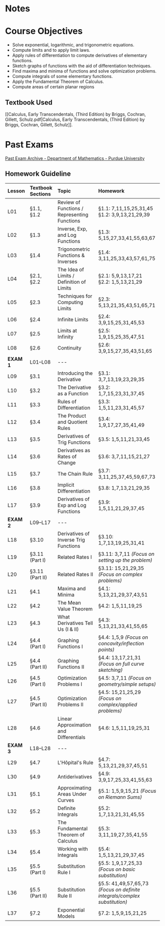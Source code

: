 # Notes
# Course Objectives
- Solve exponential, logarithmic, and trigonometric equations.
- Compute limits and to apply limit laws.
- Apply rules of differentiation to compute derivatives of elementary functions.
- Sketch graphs of functions with the aid of differentiation techniques.
- Find maxima and minima of functions and solve optimization problems.
- Compute integrals of some elementary functions.
- Apply the Fundamental Theorem of Calculus.
- Compute areas of certain planar regions
## Textbook Used
[[Calculus, Early Transcendentals, (Third Edition) by Briggs, Cochran, Gillett, Schulz.pdf|Calculus, Early Transcendentals, (Third Edition) by Briggs, Cochran, Gillett, Schulz]].
# Past Exams
[Past Exam Archive - Department of Mathematics - Purdue University](https://www.math.purdue.edu/academic/courses/oldexams?course=MA16100)
## Homework Guideline

| **Lesson** | **Textbook Sections** | **Topic**                                    | **Homework**                                                              |
| :--------- | :-------------------- | :------------------------------------------- | :------------------------------------------------------------------------ |
| L01        | §1.1, §1.2            | Review of Functions / Representing Functions | §1.1: 7,11,15,25,31,45 <br> §1.2: 3,9,13,21,29,39                         |
| L02        | §1.3                  | Inverse, Exp, and Log Functions              | §1.3: 5,15,27,33,41,55,63,67                                              |
| L03        | §1.4                  | Trigonometric Functions & Inverses           | §1.4: 3,11,25,33,43,57,61,75                                              |
| L04        | §2.1, §2.2            | The Idea of Limits / Definition of Limits    | §2.1: 5,9,13,17,21 <br> §2.2: 1,5,13,21,29                                |
| L05        | §2.3                  | Techniques for Computing Limits              | §2.3: 5,13,21,35,43,51,65,71                                              |
| L06        | §2.4                  | Infinite Limits                              | §2.4: 3,9,15,25,31,45,53                                                  |
| L07        | §2.5                  | Limits at Infinity                           | §2.5: 1,9,15,25,35,47,51                                                  |
| L08        | §2.6                  | Continuity                                   | §2.6: 3,9,15,27,35,43,51,65                                               |
| **EXAM 1** | L01–L08               | ---                                          |                                                                           |
| L09        | §3.1                  | Introducing the Derivative                   | §3.1: 3,7,13,19,23,29,35                                                  |
| L10        | §3.2                  | The Derivative as a Function                 | §3.2: 1,7,15,23,31,37,45                                                  |
| L11        | §3.3                  | Rules of Differentiation                     | §3.3: 1,5,11,23,31,45,57                                                  |
| L12        | §3.4                  | The Product and Quotient Rules               | §3.4: 1,9,17,27,35,41,49                                                  |
| L13        | §3.5                  | Derivatives of Trig Functions                | §3.5: 1,5,11,21,33,45                                                     |
| L14        | §3.6                  | Derivatives as Rates of Change               | §3.6: 3,7,11,15,21,27                                                     |
| L15        | §3.7                  | The Chain Rule                               | §3.7: 3,11,25,37,45,59,67,73                                              |
| L16        | §3.8                  | Implicit Differentiation                     | §3.8: 1,7,13,21,29,35                                                     |
| L17        | §3.9                  | Derivatives of Exp and Log Functions         | §3.9: 1,5,11,21,29,37,45                                                  |
| **EXAM 2** | L09–L17               | ---                                          |                                                                           |
| L18        | §3.10                 | Derivatives of Inverse Trig Functions        | §3.10: 1,7,13,19,25,31,41                                                 |
| L19        | §3.11 (Part I)        | Related Rates I                              | §3.11: 3,7,11 *(Focus on setting up the problem)*                         |
| L20        | §3.11 (Part II)       | Related Rates II                             | §3.11: 15,21,29,35 *(Focus on complex problems)*                          |
| L21        | §4.1                  | Maxima and Minima                            | §4.1: 5,13,21,29,37,43,51                                                 |
| L22        | §4.2                  | The Mean Value Theorem                       | §4.2: 1,5,11,19,25                                                        |
| L23        | §4.3                  | What Derivatives Tell Us (I & II)            | §4.3: 5,13,21,33,41,55,65                                                 |
| L24        | §4.4 (Part I)         | Graphing Functions I                         | §4.4: 1,5,9 *(Focus on concavity/inflection points)*                      |
| L25        | §4.4 (Part II)        | Graphing Functions II                        | §4.4: 13,17,21,31 *(Focus on full curve sketching)*                       |
| L26        | §4.5 (Part I)         | Optimization Problems I                      | §4.5: 3,7,11 *(Focus on geometry/simple setups)*                          |
| L27        | §4.5 (Part II)        | Optimization Problems II                     | §4.5: 15,21,25,29 *(Focus on complex/applied problems)*                   |
| L28        | §4.6                  | Linear Approximation and Differentials       | §4.6: 1,5,11,19,25,31                                                     |
| **EXAM 3** | L18–L28               | ---                                          |                                                                           |
| L29        | §4.7                  | L'Hôpital's Rule                             | §4.7: 5,13,21,29,37,45,51                                                 |
| L30        | §4.9                  | Antiderivatives                              | §4.9: 3,9,17,25,33,41,55,63                                               |
| L31        | §5.1                  | Approximating Areas Under Curves             | §5.1: 1,5,9,15,21 *(Focus on Riemann Sums)*                               |
| L32        | §5.2                  | Definite Integrals                           | §5.2: 1,7,13,21,31,45,55                                                  |
| L33        | §5.3                  | The Fundamental Theorem of Calculus          | §5.3: 3,11,19,27,35,41,55                                                 |
| L34        | §5.4                  | Working with Integrals                       | §5.4: 1,5,13,21,29,37,45                                                  |
| L35        | §5.5 (Part I)         | Substitution Rule I                          | §5.5: 1,9,17,25,33 *(Focus on basic substitution)*                        |
| L36        | §5.5 (Part II)        | Substitution Rule II                         | §5.5: 41,49,57,65,73 *(Focus on definite integrals/complex substitution)* |
| L37        | §7.2                  | Exponential Models                           | §7.2: 1,5,9,15,21,25                                                      |
